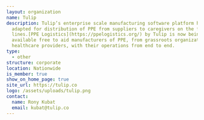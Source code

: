 ```yaml
---
layout: organization
name: Tulip
description: Tulip’s enterprise scale manufacturing software platform has been
  adapted for distribution of PPE from suppliers to caregivers on the front
  lines.[PPE Logistics](https://ppelogistics.org/) by Tulip is now being made
  available free to aid manufacturers of PPE, from grassroots organizations to
  healthcare providers, with their operations from end to end.
type:
  - other
structure: corporate
location: Nationwide
is_member: true
show_on_home_page: true
site_url: https://tulip.co
logo: /assets/uploads/tulip.png
contact:
  name: Rony Kubat
  email: kubat@tulip.co
---
```

